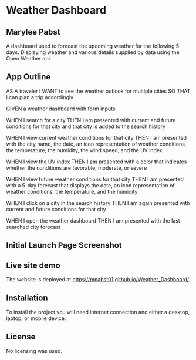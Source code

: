 # Weather Dashboard
## Marylee Pabst
A dashboard used to forecast the upcoming weather for the following 5 days. Displaying weather and various details supplied by data using the Open Weather api.

## App Outline
AS A traveler I WANT to see the weather outlook for multiple cities SO THAT I can plan a trip accordingly

GIVEN a weather dashboard with form inputs

WHEN I search for a city THEN I am presented with current and future conditions for that city and that city is added to the search history

WHEN I view current weather conditions for that city THEN I am presented with the city name, the date, an icon representation of weather conditions, the temperature, the humidity, the wind speed, and the UV index

WHEN I view the UV index THEN I am presented with a color that indicates whether the conditions are favorable, moderate, or severe

WHEN I view future weather conditions for that city THEN I am presented with a 5-day forecast that displays the date, an icon representation of weather conditions, the temperature, and the humidity

WHEN I click on a city in the search history THEN I am again presented with current and future conditions for that city

WHEN I open the weather dashboard THEN I am presented with the last searched city forecast

## Initial Launch Page Screenshot


## Live site demo
The website is deployed at https://mpabst01.github.io/Weather_Dashboard/


## Installation
To install the project you will need internet connection and either a desktop, laptop, or mobile device.

## License
No licensing was used.